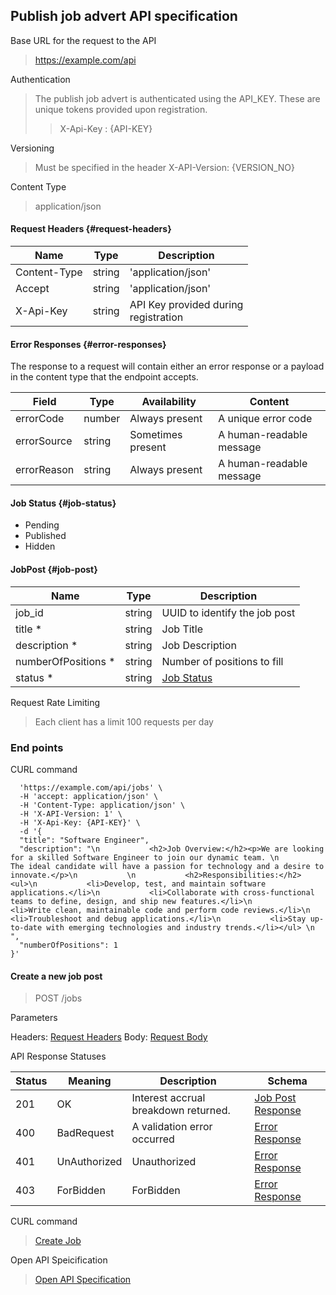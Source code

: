 ## Publish job advert API specification

Base URL for the request to the API

> https://example.com/api

Authentication

> The publish job advert is authenticated using the API_KEY. These are unique tokens provided upon registration.
>> X-Api-Key : {API-KEY}

Versioning

> Must be specified in the header X-API-Version: {VERSION_NO}

Content Type

> application/json

#### Request Headers {#request-headers}
| Name                | Type    |  Description     |
| ------------------  | ------- | ----------------- |
| Content-Type        | string  | 'application/json'    |
| Accept              | string  | 'application/json' |
| X-Api-Key           | string  | API Key provided during <br /> registration |


#### Error Responses {#error-responses}

The response to a request will contain either an error response or a payload in the content type that the endpoint accepts.

| Field         | Type    |  Availability     |  Content                 |
| ------------- | ------- | ----------------- | ------------------------ |
| errorCode     | number  | Always present    | A unique error code      |
| errorSource   | string  | Sometimes present | A human-readable message |
| errorReason   | string  | Always present    | A human-readable message |

#### Job Status {#job-status}
- Pending
- Published
- Hidden


#### JobPost {#job-post}
| Name                | Type    |  Description     |
| ------------------  | ------- | ----------------- |
| job_id              | string  | UUID to identify the job post    |
| title *              | string  | Job Title    |
| description *     | string  | Job Description |
| numberOfPositions *   | string  | Number of positions to fill |
| status *          | string  | [Job Status](#job-status) |

Request Rate Limiting

> Each client has a limit 100 requests per day

### End points

CURL command

``` curl -X 'POST' \
  'https://example.com/api/jobs' \
  -H 'accept: application/json' \
  -H 'Content-Type: application/json' \
  -H 'X-API-Version: 1' \
  -H 'X-Api-Key: {API-KEY}' \
  -d '{
  "title": "Software Engineer",
  "description": "\n           <h2>Job Overview:</h2><p>We are looking for a skilled Software Engineer to join our dynamic team. \n           The ideal candidate will have a passion for technology and a desire to innovate.</p>\n           \n           <h2>Responsibilities:</h2><ul>\n           <li>Develop, test, and maintain software applications.</li>\n           <li>Collaborate with cross-functional teams to define, design, and ship new features.</li>\n           <li>Write clean, maintainable code and perform code reviews.</li>\n           <li>Troubleshoot and debug applications.</li>\n           <li>Stay up-to-date with emerging technologies and industry trends.</li></ul> \n        ",
  "numberOfPositions": 1
}'
```

#### Create a new job post

> POST /jobs

Parameters

Headers: [Request Headers](#request-headers)
Body: [Request Body](#job-post)

API Response Statuses

| Status                | Meaning    |  Description     |  Schema                 |
| ------------------  | ------- | ----------------- | ------------------------ |
| 201        | OK  | Interest accrual breakdown returned.    | [Job Post Response](#job-post)      |
| 400              | BadRequest  | A validation error occurred | [Error Response](#error-response) |
| 401              | UnAuthorized  | Unauthorized | [Error Response](#error-response) |
| 403              | ForBidden  | ForBidden | [Error Response](#error-response) |

CURL command

> [Create Job](./create_job_command.curl)

Open API Speicification

> [Open API Specification](./open-api-specification.json)
